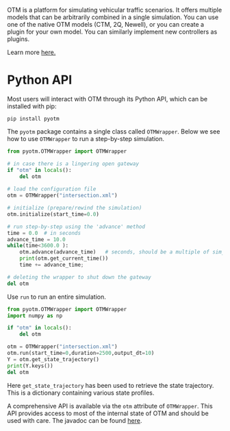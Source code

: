 OTM is a platform for simulating vehicular traffic scenarios. It offers multiple models that can be arbitrarily combined in a single simulation. You can use one of the native OTM models (CTM, 2Q, Newell), or you can create a plugin for your own model. You can similarly implement new controllers as plugins.

Learn more [here.](https://ggomes.github.io/otm-sim/)

# Python API

Most users will interact with OTM through its Python API, which can be installed with pip:

```
pip install pyotm
```
The `pyotm` package contains a single class called `OTMWrapper`. Below we see how to use `OTMWrapper` to run a step-by-step simulation.

```python 
from pyotm.OTMWrapper import OTMWrapper

# in case there is a lingering open gateway
if "otm" in locals():
	del otm
	
# load the configuration file
otm = OTMWrapper("intersection.xml")

# initialize (prepare/rewind the simulation)
otm.initialize(start_time=0.0)

# run step-by-step using the 'advance' method
time = 0.0  # in seconds
advance_time = 10.0
while(time<3600.0 ):
	otm.advance(advance_time)   # seconds, should be a multiple of sim_dt
	print(otm.get_current_time())
	time += advance_time;

# deleting the wrapper to shut down the gateway
del otm
```

Use `run` to run an entire simulation. 
``` python 
from pyotm.OTMWrapper import OTMWrapper
import numpy as np

if "otm" in locals():
	del otm

otm = OTMWrapper("intersection.xml")
otm.run(start_time=0,duration=2500,output_dt=10)
Y = otm.get_state_trajectory()
print(Y.keys())
del otm
```

Here `get_state_trajectory` has been used to retrieve the state trajectory. This is a dictionary containing various state profiles. 

A comprehensive API is available via the `otm` attribute of `OTMWrapper`. This API provides access to most of the internal state of OTM and should be used with care. The javadoc can be found [here](https://ggomes.github.io/otm-sim/apidocs/core/OTM.html).
